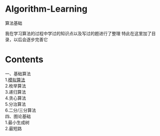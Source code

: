 # Algorithm-Learning
算法基础

我在学习算法的过程中学过的知识点以及写过的题进行了整理
特此在这里加了目录，以后会逐步完善它

# Contents

一、基础算法  
    1.[模拟算法](http://www.baidu.com)   
    2.枚举算法  
    3.递归算法  
    4.贪心算法  
    5.分治算法  
    6.二分/三分算法  
四、图论基础  
    1.最小生成树  
    2.最短路  
